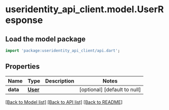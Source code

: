 # useridentity_api_client.model.UserResponse

## Load the model package
```dart
import 'package:useridentity_api_client/api.dart';
```

## Properties
Name | Type | Description | Notes
------------ | ------------- | ------------- | -------------
**data** | [**User**](User.md) |  | [optional] [default to null]

[[Back to Model list]](../README.md#documentation-for-models) [[Back to API list]](../README.md#documentation-for-api-endpoints) [[Back to README]](../README.md)


